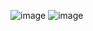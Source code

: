 
![image](https://user-images.githubusercontent.com/83968454/193338110-e51b1190-d3a5-4508-a72c-389b92f542bd.png)
![image](https://user-images.githubusercontent.com/83968454/193338313-b45a48cb-54f4-4776-98ed-971b1cfa9f24.png)

